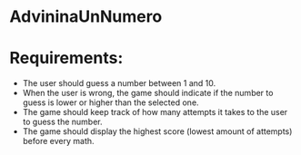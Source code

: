 # AdvininaUnNumero

# Requirements:
- The user should guess a number between 1 and 10.
- When the user is wrong, the game should indicate if the number to guess is lower or higher than the selected one.
- The game should keep track of how many attempts it takes to the user to guess the number.
- The game should display the highest score (lowest amount of attempts) before every math.
